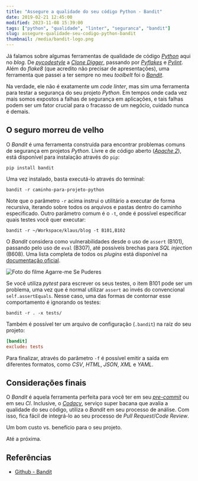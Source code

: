 ```yaml
---
title: "Assegure a qualidade do seu código Python - Bandit"
date: 2019-02-21 12:45:00
modified: 2023-11-08 15:39:00
tags: ["python", "qualidade", "linter", "seguranca", "bandit"]
slug: assegure-qualidade-seu-codigo-python-bandit
thumbnail: /media/bandit-logo.png
---
```


Já falamos sobre algumas ferramentas de qualidade de código [_Python_](/tag/python.html "Leia mais sobre Python") aqui no _blog_. De [_pycodestyle_](/2011/08/26/assegure-qualidade-seu-codigo-python-pep.html "Assegure a qualidade do seu código Python - pep8") a [_Clone Digger_](/2011/10/16/assegure-qualidade-seu-codigo-python-clone-digger.html "Assegure a qualidade do seu código Python - Clone digger"), passando por [_Pyflakes_](/2011/10/02/assegure-qualidade-seu-codigo-python-pyflakes.html "Assegure a qualidade do seu código Python - Pyflakes") e [_Pylint_](/2011/09/06/assegura-a-qualidade-de-codigo-python-pylint.html "Assegure a qualidade do seu código Python - Pylint"). Além do _flake8_ (que acredito não precisar de apresentações), uma ferramenta que passei a ter sempre no meu _toolbelt_ foi o [_Bandit_](https://github.com/PyCQA/bandit "Repositório do Bandit").

Na verdade, ele não é exatamente um _code linter_, mas sim uma ferramenta para testar a segurança do seu projeto _Python_. Em tempos onde cada vez mais somos expostos a falhas de segurança em aplicações, e tais falhas podem ser um fator crucial para o fracasso de um negócio, cuidado nunca é demais.

## O seguro morreu de velho

O _Bandit_ é uma ferramenta construída para encontrar problemas comuns de segurança em projetos _Python_. Livre e de código aberto ([_Apache 2_](https://github.com/PyCQA/bandit/blob/master/LICENSE "Leia mais no repositório da ferramenta")), está disponível para instalação através do `pip`:

```text
pip install bandit
```

Uma vez instalado, basta executá-lo através do terminal:

```text
bandit -r caminho-para-projeto-python
```

Note que o parâmetro `-r` acima instrui o utilitário a executar de forma recursiva, iterando sobre todos os arquivos e pastas dentro do caminho especificado. Outro parâmetro comum é o `-t`, onde é possível especificar quais testes você quer executar:

```text
bandit -r ~/Workspace/klaus/blog -t B101,B102
```

O _Bandit_ considera como vulnerabilidades desde o uso de `assert` (B101), passando pelo uso de `eval` (B307), até possíveis brechas para _SQL injection_ (B608). Uma lista completa de todos os _plugins_ está disponível na [documentação oficial](https://bandit.readthedocs.io/en/latest/plugins/index.html#complete-test-plugin-listing "Confira a lista de falhas cobertas pelo Bandit").

![Foto do filme Agarre-me Se Puderes](/media/bandit.jpg "Segurança na web é como fazer parte do filme Agarra-me Se Puderes (adorocinema.com)")

Se você utiliza _pytest_ para escrever os seus testes, o item B101 pode ser um problema, uma vez que é normal utilizar `assert` ao invés do convencional `self.assertEquals`. Nesse caso, uma das formas de contornar esse comportamento é ignorando os testes:

```text
bandit -r . -x tests/
```

Também é possível ter um arquivo de configuração (`.bandit`) na raíz do seu projeto:

```toml
[bandit]
exclude: tests
```

Para finalizar, através do parâmetro `-f` é possível emitir a saída em diferentes formatos, como _CSV_, _HTML_, _JSON_, _XML_ e _YAML_.

## Considerações finais

O _Bandit_ é aquela ferramenta perfeita para você ter em seu [_pre-commit_](https://github.com/PyCQA/bandit#version-control-integration "Veja como integrá-lo com o Git") ou em seu _CI_. Inclusive, o [_Codacy_](https://www.codacy.com/ "The standard for automated code reviews"), serviço super bacana que avalia a qualidade do seu código, utiliza o _Bandit_ em seu processo de análise. Com isso, fica fácil de integrá-lo ao seu processo de _Pull Request_/_Code Review_.

Um bom custo vs. benefício para o seu projeto.

Até a próxima.

## Referências

- [Github - Bandit](https://github.com/PyCQA/bandit)
